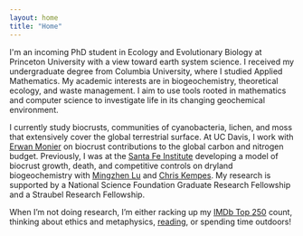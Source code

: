 ```yaml
---
layout: home
title: "Home"
---
```

I'm an incoming PhD student in Ecology and Evolutionary Biology at Princeton University with a view toward earth system science. I received my undergraduate degree from Columbia University, where I studied Applied Mathematics. My academic interests are in biogeochemistry, theoretical ecology, and waste management. I aim to use tools rooted in mathematics and computer science to investigate life in its changing geochemical environment.

I currently study biocrusts, communities of cyanobacteria, lichen, and moss that extensively cover the global terrestrial surface. At UC Davis, I work with [Erwan Monier](https://lawr.ucdavis.edu/people/faculty/monier-erwan) on biocrust contributions to the global carbon and nitrogen budget. Previously, I was at the [Santa Fe Institute](https://www.santafe.edu/) developing a model of biocrust growth, death, and competitive controls on dryland biogeochemistry with [Mingzhen Lu](https://www.mingzhenlu-lab.com/) and [Chris Kempes](https://www.santafe.edu/people/profile/chris-kempes). My research is supported by a National Science Foundation Graduate Research Fellowship and a Straubel Research Fellowship.

When I’m not doing research, I’m either racking up my [IMDb Top 250](https://www.imdb.com/user/ur130076546/?ref_=nv_usr_prof_2) count, thinking about ethics and metaphysics, [reading](https://www.goodreads.com/user/show/145758547-shloka), or spending time outdoors!

